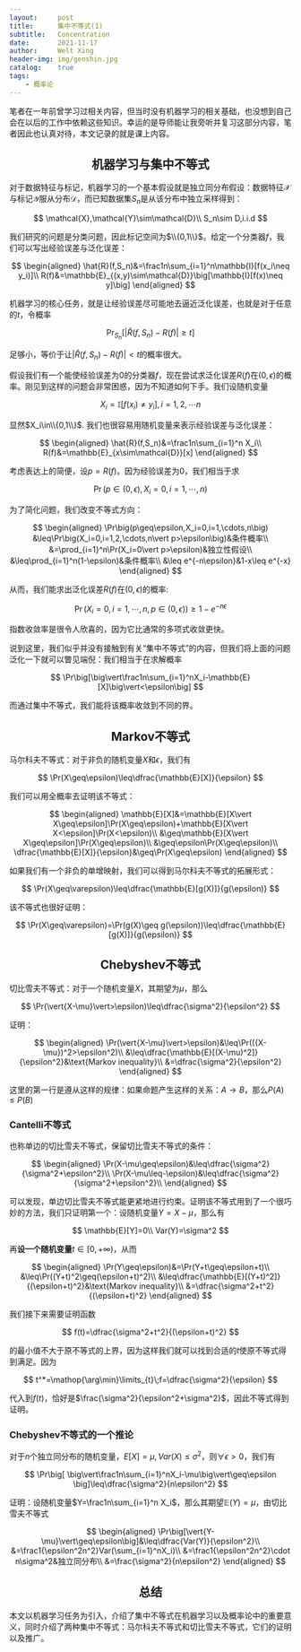 ```yaml
---
layout:     post
title:      集中不等式(1)
subtitle:   Concentration
date:       2021-11-17
author:     Welt Xing
header-img: img/genshin.jpg
catalog:    true
tags:
    - 概率论
---
```


笔者在一年前曾学习过相关内容，但当时没有机器学习的相关基础，也没想到自己会在以后的工作中依赖这些知识。幸运的是导师能让我旁听并复习这部分内容，笔者因此也认真对待，本文记录的就是课上内容。

## <center>机器学习与集中不等式

对于数据特征与标记，机器学习的一个基本假设就是独立同分布假设：数据特征$\mathcal{X}$与标记$\mathcal{Y}$服从分布$\mathcal{D}$，而已知数据集$S_n$是从该分布中独立采样得到：

$$
\mathcal{X},\mathcal{Y}\sim\mathcal{D}\\
S_n\sim D,i.i.d
$$

我们研究的问题是分类问题，因此标记空间为$\\{0,1\\}$。给定一个分类器$f$，我们可以写出经验误差与泛化误差：

$$
\begin{aligned}
\hat{R}(f,S_n)&=\frac1n\sum_{i=1}^n\mathbb{I}[f(x_i\neq y_i)]\\
R(f)&=\mathbb{E}_{(x,y)\sim\mathcal{D}}\big[\mathbb{I}[f(x)\neq y]\big]
\end{aligned}
$$

机器学习的核心任务，就是让经验误差尽可能地去逼近泛化误差，也就是对于任意的$t$，令概率

$$
\Pr_{S_n}\big[
\vert\hat{R}(f,S_n)-R(f)\vert\geq t
\big]
$$

足够小，等价于让$\vert\hat{R}(f,S_n)-R(f)\vert<t$的概率很大。

假设我们有一个能使经验误差为0的分类器$f$，现在尝试求泛化误差$R(f)$在$(0,\epsilon)$的概率。刚见到这样的问题会非常困惑，因为不知道如何下手。我们设随机变量

$$
X_i=\mathbb{I}[f(x_i)\neq y_i],i=1,2,\cdots n
$$

显然$X_i\in\\{0,1\\}$. 我们也很容易用随机变量来表示经验误差与泛化误差：

$$
\begin{aligned}
\hat{R}(f,S_n)&=\frac1n\sum_{i=1}^n X_i\\
R(f)&=\mathbb{E}_{x\sim\mathcal{D}}[x]
\end{aligned}
$$

考虑表达上的简便，设$p=R(f)$。因为经验误差为0，我们相当于求

$$
\Pr\big(p\in(0,\epsilon),X_i=0,i=1,\cdots,n\big)
$$

为了简化问题，我们改变不等式方向：

$$
\begin{aligned}
\Pr\big(p\geq\epsilon,X_i=0,i=1,\cdots,n\big)
&\leq\Pr\big(X_i=0,i=1,2,\cdots,n\vert p>\epsilon\big)&条件概率\\
&=\prod_{i=1}^n\Pr(X_i=0\vert p>\epsilon)&独立性假设\\
&\leq\prod_{i=1}^n(1-\epsilon)&条件概率\\
&\leq e^{-n\epsilon}&1-x\leq e^{-x}
\end{aligned}
$$

从而，我们能求出泛化误差$R(f)$在$(0,\epsilon)$的概率:

$$
\Pr(X_i=0,i=1,\cdots,n,p\in(0,\epsilon))\geq1-e^{-n\epsilon}
$$

指数收敛率是很令人欣喜的，因为它比通常的多项式收敛更快。

说到这里，我们似乎并没有接触到有关“集中不等式”的内容，但我们将上面的问题泛化一下就可以瞥见端倪：我们相当于在求解概率

$$
\Pr\big[\big\vert\frac1n\sum_{i=1}^nX_i-\mathbb{E}[X]\big\vert<\epsilon\big]
$$

而通过集中不等式，我们能将该概率收敛到不同的界。

## <center>Markov不等式

马尔科夫不等式：对于非负的随机变量$X$和$\epsilon$，我们有

$$
\Pr(X\geq\epsilon)\leq\dfrac{\mathbb{E}[X]}{\epsilon}
$$

我们可以用全概率去证明该不等式：

$$
\begin{aligned}
\mathbb{E}[X]&=\mathbb{E}[X\vert X\geq\epsilon]\Pr(X\geq\epsilon)+\mathbb{E}[X\vert X<\epsilon]\Pr(X<\epsilon)\\
&\geq\mathbb{E}[X\vert X\geq\epsilon]\Pr(X\geq\epsilon)\\
&\geq\epsilon\Pr(X\geq\epsilon)\\
\dfrac{\mathbb{E}[X]}{\epsilon}&\geq\Pr(X\geq\epsilon)
\end{aligned}
$$

如果我们有一个非负的单增映射，我们可以得到马尔科夫不等式的拓展形式：

$$
\Pr(X\geq\varepsilon)\leq\dfrac{\mathbb{E}[g(X)]}{g(\epsilon)}
$$

该不等式也很好证明：

$$
\Pr(X\geq\varepsilon)=\Pr(g(X)\geq g(\epsilon))\leq\dfrac{\mathbb{E}[g(X)]}{g(\epsilon)}
$$

## <center>Chebyshev不等式

切比雪夫不等式：对于一个随机变量$X$，其期望为$\mu$，那么

$$
\Pr(\vert{X-\mu}\vert>\epsilon)\leq\dfrac{\sigma^2}{\epsilon^2}
$$

证明：

$$
\begin{aligned}
\Pr(\vert{X-\mu}\vert>\epsilon)&\leq\Pr(({X-\mu})^2>\epsilon^2)\\
&\leq\dfrac{\mathbb{E}[(X-\mu)^2]}{\epsilon^2}&\text{Markov inequality}\\
&=\dfrac{\sigma^2}{\epsilon^2}
\end{aligned}
$$

这里的第一行是遵从这样的规律：如果命题产生这样的关系：$A\to B$，那么$P(A)\leq P(B)$

### Cantelli不等式

也称单边的切比雪夫不等式，保留切比雪夫不等式的条件：

$$
\begin{aligned}
\Pr(X-\mu\geq\epsilon)&\leq\dfrac{\sigma^2}{\sigma^2+\epsilon^2}\\
\Pr(X-\mu\leq-\epsilon)&\leq\dfrac{\sigma^2}{\sigma^2+\epsilon^2}\\
\end{aligned}
$$

可以发现，单边切比雪夫不等式能更紧地进行约束。证明该不等式用到了一个很巧妙的方法，我们只证明第一个：设随机变量$Y=X-\mu$，那么有

$$
\mathbb{E}[Y]=0\\
Var(Y)=\sigma^2
$$

再**设一个随机变量**$t\in[0,+\infty)$，从而

$$
\begin{aligned}
\Pr(Y\geq\epsilon)&=\Pr(Y+t\geq\epsilon+t)\\
&\leq\Pr((Y+t)^2\geq(\epsilon+t)^2)\\
&\leq\dfrac{\mathbb{E}[(Y+t)^2]}{(\epsilon+t)^2}&\text{Markov inequality}\\
&=\dfrac{\sigma^2+t^2}{(\epsilon+t)^2}
\end{aligned}
$$

我们接下来需要证明函数

$$
f(t)=\dfrac{\sigma^2+t^2}{(\epsilon+t)^2}
$$

的最小值不大于原不等式的上界，因为这样我们就可以找到合适的$t$使原不等式得到满足。因为

$$
t^*=\mathop{\arg\min}\limits_{t}\;f=\dfrac{\sigma^2}{\epsilon}
$$

代入到$f(t)$，恰好是$\frac{\sigma^2}{\epsilon^2+\sigma^2}$，因此不等式得到证明。

### Chebyshev不等式的一个推论

对于$n$个独立同分布的随机变量，$E[X]=\mu,Var(X)\leq\sigma^2$，则$\forall\epsilon>0$，我们有

$$
\Pr\big[
\big\vert\frac1n\sum_{i=1}^nX_i-\mu\big\vert\geq\epsilon
\big]\leq\dfrac{\sigma^2}{n\epsilon^2}
$$

证明：设随机变量$Y=\frac1n\sum_{i=1}^n X_i$，那么其期望$\mathbb{E}(Y)=\mu$，由切比雪夫不等式

$$
\begin{aligned}
\Pr\big[\vert{Y-\mu}\vert\geq\epsilon\big]&\leq\dfrac{Var(Y)}{\epsilon^2}\\
&=\frac1{\epsilon^2n^2}Var(\sum_{i=1}^nX_i)\\
&=\frac1{\epsilon^2n^2}\cdot n\sigma^2&独立同分布\\
&=\frac{\sigma^2}{n\epsilon^2}
\end{aligned}
$$

## <center>总结

本文以机器学习任务为引入，介绍了集中不等式在机器学习以及概率论中的重要意义，同时介绍了两种集中不等式：马尔科夫不等式和切比雪夫不等式，它们的证明以及推广。

